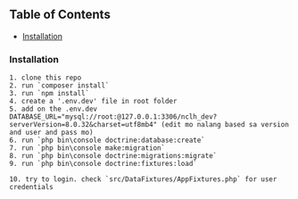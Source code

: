 ## Table of Contents
- [Installation](#installation)

### Installation

    1. clone this repo
    2. run `composer install`
    3. run `npm install`
    4. create a '.env.dev' file in root folder
    5. add on the .env.dev DATABASE_URL="mysql://root:@127.0.0.1:3306/nclh_dev?serverVersion=8.0.32&charset=utf8mb4" (edit mo nalang based sa version and user and pass mo)
    6. run `php bin\console doctrine:database:create`
    7. run `php bin\console make:migration`
    8. run `php bin\console doctrine:migrations:migrate`
    9. run `php bin\console doctrine:fixtures:load`

    10. try to login. check `src/DataFixtures/AppFixtures.php` for user credentials
